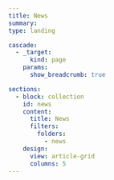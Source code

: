 ```yaml
---
title: News
summary:
type: landing

cascade:
  - _target:
      kind: page
    params:
      show_breadcrumb: true

sections:
  - block: collection
    id: news
    content:
      title: News
      filters:
        folders:
          - news
    design:
      view: article-grid
      columns: 5
---
```

